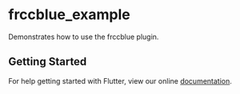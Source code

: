 # frccblue_example

Demonstrates how to use the frccblue plugin.

## Getting Started

For help getting started with Flutter, view our online
[documentation](https://flutter.io/).

